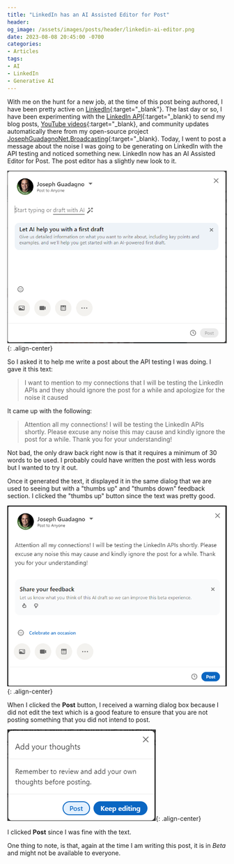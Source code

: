 ```yaml
---
title: "LinkedIn has an AI Assisted Editor for Post"
header:
og_image: /assets/images/posts/header/linkedin-ai-editor.png
date: 2023-08-08 20:45:00 -0700
categories:
- Articles
tags:
- AI
- LinkedIn
- Generative AI
---
```

With me on the hunt for a new job, at the time of this post being authored, I have been pretty active on [LinkedIn](https://www.linkedin.com/in/josephguadagno/){:target="_blank"}. The last day or so, I have been experimenting with the [LinkedIn API](https://learn.microsoft.com/en-us/linkedin/consumer/?wt.mc_id=DT-MVP-4024623){:target="_blank} to send my blog posts, [YouTube videos](https://www.youtube.com/playlist?list=PLESGit66MnbmnDhXdTZicVFF2Pql430pJ){:target="_blank}, and community updates automatically there from my open-source project [JosephGuadagnoNet.Broadcasting](https://github.com/jguadagno/jjgnet-broadcast/){:target="_blank}. Today, I went to post a message about the noise I was going to be generating on LinkedIn with the API testing and noticed something new.  LinkedIn now has an AI Assisted Editor for Post. The post editor has a slightly new look to it.

![LinkedIn AI Assisted Editor](/assets/images/posts/2023/linkedin-ai-initial-post.png){: .align-center}

So I asked it to help me write a post about the API testing I was doing. I gave it this text:

> I want to mention to my connections that I will be testing the LinkedIn APIs and they should ignore the post for a while and apologize for the noise it caused

It came up with the following:

> Attention all my connections! I will be testing the LinkedIn APIs shortly. Please excuse any noise this may cause and kindly ignore the post for a while. Thank you for your understanding!

Not bad, the only draw back right now is that it requires a minimum of 30 words to be used. I probably could have written the post with less words but I wanted to try it out.

Once it generated the text, it displayed it in the same dialog that we are used to seeing but with a "thumbs up" and "thumbs down" feedback section.  I clicked the "thumbs up" button since the text was pretty good.

![LinkedIn AI Generated Message](/assets/images/posts/2023/linkedin-ai-generated-post.png){: .align-center}

When I clicked the **Post** button, I received a warning dialog box because I did not edit the text which is a good feature to ensure that you are not posting something that you did not intend to post.

![LinkedIn AI Warning](/assets/images/posts/2023/linkedin-ai-warning.png){: .align-center}

I clicked **Post** since I was fine with the text.

One thing to note, is that, again at the time I am writing this post, it is in *Beta* and might not be available to everyone.